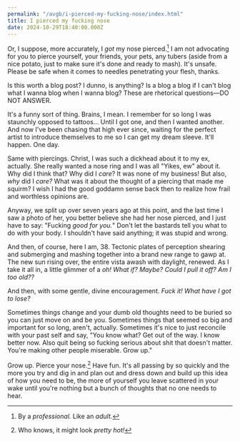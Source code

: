 ```yaml
---
permalink: "/avgb/i-pierced-my-fucking-nose/index.html"
title: I pierced my fucking nose
date: 2024-10-29T18:40:00.000Z
---
```


Or, I suppose, more accurately, I *got* my nose pierced.[^1] I am not advocating for you to pierce yourself, your friends, your pets, any tubers (aside from a nice potato, just to make sure it's done and ready to mash). It's unsafe. Please be safe when it comes to needles penetrating your flesh, thanks.

Is this worth a blog post? I dunno, is anything? Is a blog a blog if I can't blog what I wanna blog when I wanna blog? These are rhetorical questions—DO NOT ANSWER. 

It's a funny sort of thing. Brains, I mean. I remember for so long I was staunchly opposed to tattoos... Until I got one, and then I wanted another. And now I've been chasing that high ever since, waiting for the perfect artist to introduce themselves to me so I can get my dream sleeve. It'll happen. One day.

Same with piercings. Christ, I was such a dickhead about it to my ex, actually. She really wanted a nose ring and I was all "Yikes, ew" about it. Why did I think that? Why did I *care*? It was none of my business! But also, *why* did I *care?* What was it about the thought of a piercing that made me squirm? I wish I had the good goddamn sense back then to realize how frail and worthless opinions are.

Anyway, we split up over seven years ago at this point, and the last time I saw a photo of her, you better believe she had her nose pierced, and I just have to say: "Fucking *good for you.*" Don't let the bastards tell you what to do with your body. I shouldn't have said anything; it was stupid and wrong. 

And then, of course, here I am, 38. Tectonic plates of perception shearing and submerging and mashing together into a brand new range to gawp at. The new sun rising over, the entire vista awash with daylight, renewed. As I take it all in, a little glimmer of a *oh! What if? Maybe? Could I pull it off? Am I too old??* 

And then, with some gentle, divine encouragement. *Fuck it! What have I got to lose?*

Sometimes things change and your dumb old thoughts need to be buried so you can just move on and be you. Sometimes things that seemed so big and important for so long, aren't, actually. Sometimes it's nice to just reconcile with your past self and say, "You know what? Get out of the way. I know better now. Also quit being so fucking serious about shit that doesn't matter. You're making other people miserable. Grow up."

Grow up. Pierce your nose.[^2] Have fun. It's all passing by so quickly and the more you try and dig in and plan out and dress down and build up this idea of how you need to be, the more of yourself you leave scattered in your wake until you're nothing but a bunch of thoughts that no one needs to hear.

[^1]: By a *professional.* Like an *adult.*
[^2]: Who knows, it might look *pretty hot!*
